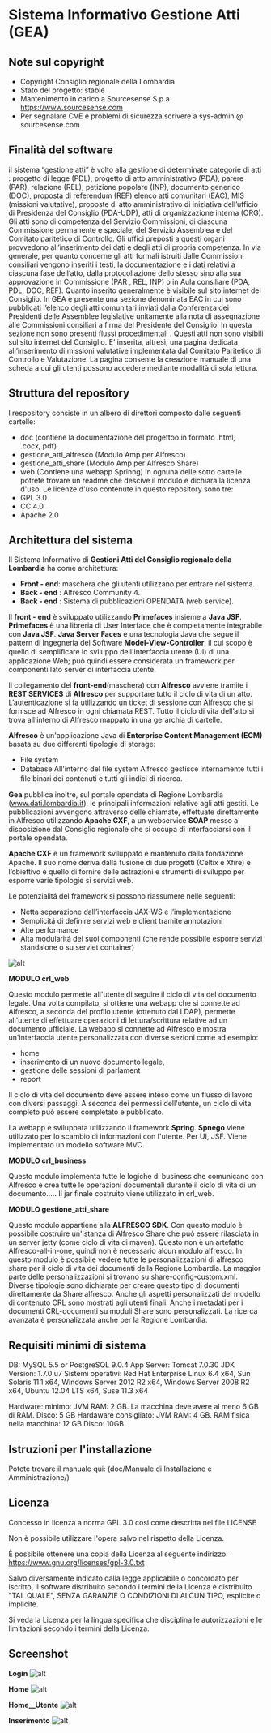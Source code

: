 # Sistema Informativo Gestione Atti (GEA)

## Note sul copyright

- Copyright Consiglio regionale della Lombardia
- Stato del progetto: stable
- Mantenimento in carico a Sourcesense S.p.a https://www.sourcesense.com
- Per segnalare CVE e problemi di sicurezza scrivere a sys-admin @ sourcesense.com

## Finalità del software

il sistema “gestione atti” è volto alla gestione di determinate categorie di atti :  progetto di legge (PDL), progetto di atto amministrativo (PDA), parere (PAR), relazione (REL), petizione popolare (INP), documento generico (DOC), proposta di referendum (REF) elenco atti comunitari (EAC), MIS (missioni valutative), proposte di atto amministrativo di iniziativa dell’ufficio di Presidenza del Consiglio (PDA-UDP), atti di organizzazione interna (ORG). Gli atti   sono di competenza   del Servizio Commissioni, di ciascuna Commissione permanente e speciale, del Servizio Assemblea e del Comitato paritetico di Controllo. Gli uffici preposti a  questi organi provvedono all’inserimento dei dati e degli atti di propria competenza.
In via generale,  per quanto concerne gli atti formali  istruiti  dalle   Commissioni consiliari vengono inseriti i testi, la documentazione  e i  dati relativi a ciascuna fase dell’atto, dalla  protocollazione  dello stesso sino alla sua approvazione  in Commissione (PAR , REL, INP)  o in Aula consiliare (PDA, PDL, DOC, REF). Quanto inserito generalmente  è visibile sul sito internet del Consiglio.
In GEA è presente una sezione denominata EAC in cui sono pubblicati l’elenco degli atti comunitari inviati dalla Conferenza dei Presidenti delle Assemblee legislative unitamente alla nota di assegnazione alle Commissioni consiliari  a firma del Presidente del Consiglio. In questa sezione non sono presenti flussi procedimentali . Questi atti non sono visibili sul sito internet del Consiglio.
E’ inserita, altresì,  una pagina dedicata all’inserimento di missioni valutative implementata dal Comitato Paritetico di Controllo e Valutazione. La pagina consente la creazione manuale di una scheda a cui gli utenti possono accedere mediante modalità di sola lettura.

## Struttura del repository

l respository consiste in un albero di direttori composto dalle seguenti cartelle:
  - doc (contiene la documentazione del progettoo in formato .html, .cocx,.pdf)
  - gestione_atti_alfresco (Modulo Amp per Alfresco)
  - gestione_atti_share (Modulo Amp per Alfresco Share)
  - web (Contiene una webapp Sprinng)
 In ognuna delle sotto cartelle potrete trovare un readme che descive il modulo e dichiara la licenza d'uso.
 Le licenze d'uso contenute in questo repository sono tre:
  - GPL 3.0
  - CC 4.0
  - Apache 2.0
  
## Architettura del sistema

Il Sistema Informativo di __Gestioni Atti del Consiglio regionale della Lombardia__ ha come architettura:

* __Front - end__: maschera che gli utenti utilizzano per entrare nel sistema.
* __Back - end__ : Alfresco Community 4.
* __Back - end__ : Sistema di pubblicazioni OPENDATA (web service).

Il __front - end__ è sviluppato utilizzando __Primefaces__ insieme a __Java JSF__. __Primefaces__ è una libreria di User Interface che è completamente integrabile con __Java JSF__. __Java Server Faces__ è una tecnologia Java che segue il pattern di Ingegneria del Software __Model-View-Controller__, il cui scopo è quello di sempliﬁcare lo sviluppo dell'interfaccia utente (UI) di una applicazione Web; può quindi essere considerata un framework per componenti lato server di interfaccia utente.

Il collegamento del __front-end__(maschera) con __Alfresco__ avviene tramite i __REST SERVICES__ di __Alfresco__ per supportare tutto il ciclo di vita di un atto. L’autenticazione si fa utilizzando un ticket di sessione con Alfresco che si fornisce ad Alfresco in ogni chiamata REST. Tutto il ciclo di vita dell’atto si trova all’interno di Alfresco mappato in una gerarchia di cartelle.

__Alfresco__ è un'applicazione Java di __Enterprise Content Management (ECM)__ basata su due differenti tipologie di storage:
* File system
* Database All'interno del ﬁle system Alfresco gestisce internamente tutti i ﬁle binari dei contenuti e tutti gli indici di ricerca.
  
__Gea__ pubblica inoltre, sul portale opendata di Regione Lombardia (www.dati.lombardia.it), le principali informazioni relative agli atti gestiti. Le pubblicazioni avvengono attraverso delle chiamate, effettuate direttamente in Alfresco utilizzando __Apache CXF__, a un webservice __SOAP__ messo a disposizione dal Consiglio regionale che si occupa di interfacciarsi con il portale opendata.

__Apache CXF__ è un framework sviluppato e mantenuto dalla fondazione Apache. Il suo nome deriva dalla fusione di due progetti (Celtix e Xﬁre) e l’obiettivo è quello di fornire delle astrazioni e strumenti di sviluppo per esporre varie tipologie si servizi web.

Le potenzialitá del framework si possono riassumere nelle seguenti:
* Netta separazione dall’interfaccia JAX-WS e l’implementazione
* Semplicitá di deﬁnire servizi web e client tramite annotazioni
* Alte performance
* Alta modularitá dei suoi componenti (che rende possibile esporre servizi standalone o su servlet container)

![alt](stack.png)

__MODULO crl_web__

Questo modulo permette all'utente di seguire il ciclo di vita del documento legale. Una volta compilato, si ottiene una webapp che si connette ad Alfresco, a seconda del profilo utente (ottenuto dal LDAP), permette all'utente di effettuare operazioni di lettura/scrittura relative ad un documento ufficiale. 
La webapp si connette ad Alfresco e mostra un'interfaccia utente personalizzata con diverse sezioni come ad esempio: 
* home
* inserimento di un nuovo documento legale, 
* gestione delle sessioni di parlament
* report

Il ciclo di vita del documento deve essere inteso come un flusso di lavoro con diversi passaggi. 
A seconda dei permessi dell'utente, un ciclo di vita completo può essere completato e pubblicato.

La webapp è sviluppata utilizzando il framework __Spring__. 
__Spnego__ viene utilizzato per lo scambio di informazioni con l'utente. Per UI, JSF. Viene implementato un modello software MVC.

__MODULO crl_business__

Questo modulo implementa tutte le logiche di business che comunicano con Alfresco e crea tutte le operazioni documentali durante il ciclo di vita di un documento..... Il jar finale costruito viene utilizzato in crl_web. 

__MODULO gestione_atti_share__

Questo modulo appartiene alla __ALFRESCO SDK__. Con questo modulo è possibile costruire un'istanza di Alfresco Share che può essere rilasciata in un server jetty (come ciclo di vita di maven). 
Questo non è un artefatto Alfresco-all-in-one, quindi non è necessario alcun modulo alfresco. 
In questo modulo è possibile vedere tutte le personalizzazioni di alfresco share per il ciclo di vita dei documenti della Regione Lombardia. 
La maggior parte delle personalizzazioni si trovano su share-config-custom.xml. 
Diverse tipologie sono dichiarate per creare questo tipo di documenti direttamente da Share alfresco. 
Anche gli aspetti personalizzati del modello di contenuto CRL sono mostrati agli utenti finali.
Anche i metadati per i documenti CRL-documenti su moduli Share sono personalizzati. La ricerca avanzata è personalizzata anche per la Regione Lombardia. 

## Requisiti minimi di sistema
 
 DB: MySQL 5.5 or PostgreSQL 9.0.4
 App Server: Tomcat 7.0.30 
 JDK Version: 1.7.0 u7
 Sistemi operativi: Red Hat Enterprise Linux 6.4 x64, Sun Solaris 11.1 x64, Windows Server 2012 R2 x64, Windows Server 2008 R2 x64, Ubuntu 12.04 LTS x64, Suse 11.3 x64

 Hardware: minimo:
  JVM RAM: 2 GB. La macchina deve avere al meno 6 GB di RAM.
  Disco: 5 GB
 Hardaware consigliato:
  JVM RAM: 4 GB. RAM fisica nella macchina: 12 GB
  Disco: 10GB
  
## Istruzioni per l'installazione

 Potete trovare il manuale qui: (doc/Manuale di Installazione e Amministrazione/) 

## Licenza

Concesso in licenza a norma GPL 3.0 cosi come descritta nel file LICENSE

Non è possibile utilizzare l'opera salvo nel rispetto della Licenza.

È possibile ottenere una copia della Licenza al seguente indirizzo: https://www.gnu.org/licenses/gpl-3.0.txt

Salvo diversamente indicato dalla legge applicabile o concordato per iscritto, il software distribuito secondo i termini della Licenza è distribuito "TAL QUALE", SENZA GARANZIE O CONDIZIONI DI ALCUN TIPO, esplicite o implicite.

Si veda la Licenza per la lingua specifica che disciplina le autorizzazioni e le limitazioni secondo i termini della Licenza.
 
## Screenshot

__Login__
![alt](SnapshotLoginRegioneLombardiaGEA.jpeg)

__Home__
![alt](HomeFrontEndRegioneLombardia.jpeg)

__Home__Utente__
![alt](HomeUtenteGea.jpeg)

__Inserimento__
![alt](InserimentoAttoEAC.jpeg)


